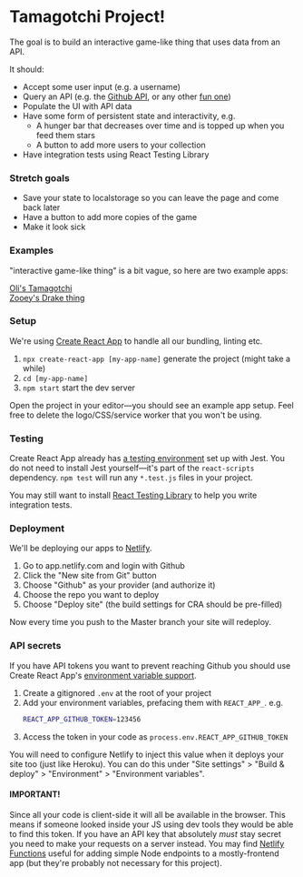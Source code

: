 # Tamagotchi Project!

The goal is to build an interactive game-like thing that uses data from an API.

It should:

* Accept some user input (e.g. a username)
* Query an API (e.g. the [Github API](https://developer.github.com/v3/), or any other [fun one](https://www.potterapi.com/))
* Populate the UI with API data
* Have some form of persistent state and interactivity, e.g.
  * A hunger bar that decreases over time and is topped up when you feed them stars
  * A button to add more users to your collection
* Have integration tests using React Testing Library

### Stretch goals

* Save your state to localstorage so you can leave the page and come back later
* Have a button to add more copies of the game
* Make it look sick

### Examples

"interactive game-like thing" is a bit vague, so here are two example apps:

[Oli's Tamagotchi](https://tamagotchi.netlify.com)  
[Zooey's Drake thing](https://fuckin-yolo.netlify.com/)

### Setup

We're using [Create React App](https://create-react-app.dev/docs/getting-started) to handle all our bundling, linting etc.

1. `npx create-react-app [my-app-name]` generate the project (might take a while)
1. `cd [my-app-name]`
1. `npm start` start the dev server

Open the project in your editor—you should see an example app setup. Feel free to delete the logo/CSS/service worker that you won't be using.

### Testing

Create React App already has [a testing environment](https://create-react-app.dev/docs/running-tests) set up with Jest. You do not need to install Jest yourself—it's part of the `react-scripts` dependency. `npm test` will run any `*.test.js` files in your project.

You may still want to install [React Testing Library](https://testing-library.com/docs/react-testing-library/intro) to help you write integration tests.

### Deployment

We'll be deploying our apps to [Netlify](https://netlify.com).

1. Go to app.netlify.com and login with Github
1. Click the "New site from Git" button
1. Choose "Github" as your provider (and authorize it)
1. Choose the repo you want to deploy
1. Choose "Deploy site" (the build settings for CRA should be pre-filled)

Now every time you push to the Master branch your site will redeploy.

### API secrets

If you have API tokens you want to prevent reaching Github you should use Create React App's [environment variable support](https://create-react-app.dev/docs/adding-custom-environment-variables).

1. Create a gitignored `.env` at the root of your project
1. Add your environment variables, prefacing them with `REACT_APP_`. e.g.
    ```bash
    REACT_APP_GITHUB_TOKEN=123456
    ```
1. Access the token in your code as `process.env.REACT_APP_GITHUB_TOKEN`

You will need to configure Netlify to inject this value when it deploys your site too (just like Heroku). You can do this under "Site settings" > "Build & deploy" > "Environment" > "Environment variables".

#### IMPORTANT!

Since all your code is client-side it will all be available in the browser. This means if someone looked inside your JS using dev tools they would be able to find this token. If you have an API key that absolutely _must_ stay secret you need to make your requests on a server instead. You may find [Netlify Functions](https://www.netlify.com/docs/functions/) useful for adding simple Node endpoints to a mostly-frontend app (but they're probably not necessary for this project).
